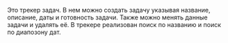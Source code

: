 Это трекер задач. В нем можно создать задачу указывая название, описание, даты и готовность задачи. Также можно менять данные задачи и удалять её. В трекере реализован поиск по названию и поиск по диапозону дат.
